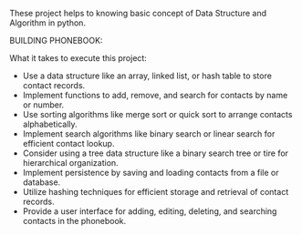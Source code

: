 These project helps to knowing basic concept of Data Structure and Algorithm in python.

BUILDING PHONEBOOK:

What it takes to execute this project:
- Use a data structure like an array, linked list, or hash table to store contact
records.
- Implement functions to add, remove, and search for contacts by name or
number.
- Use sorting algorithms like merge sort or quick sort to arrange contacts
alphabetically.
- Implement search algorithms like binary search or linear search for
efficient contact lookup.
- Consider using a tree data structure like a binary search tree or tire for
hierarchical organization.
- Implement persistence by saving and loading contacts from a file or
database.
- Utilize hashing techniques for efficient storage and retrieval of contact
records.
- Provide a user interface for adding, editing, deleting, and searching
contacts in the phonebook.


